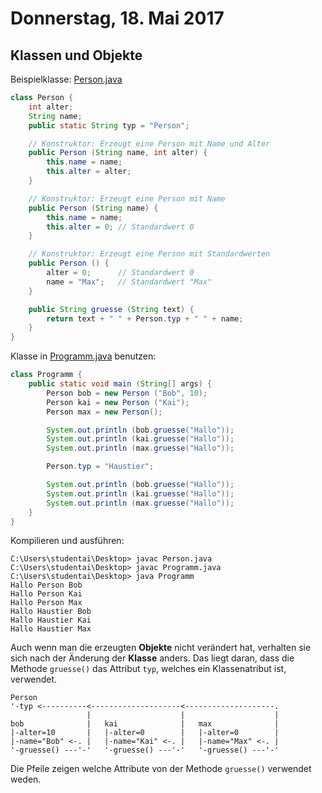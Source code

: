 # Donnerstag, 18. Mai 2017

## Klassen und Objekte

Beispielklasse: [Person.java](Person.java)
```java
class Person {
    int alter;
    String name;
    public static String typ = "Person";

    // Konstruktor: Erzeugt eine Person mit Name und Alter
    public Person (String name, int alter) {
        this.name = name;
        this.alter = alter;
    }

    // Konstruktor: Erzeugt eine Person mit Name
    public Person (String name) {
        this.name = name;
        this.alter = 0; // Standardwert 0
    }

    // Konstruktor: Erzeugt eine Person mit Standardwerten
    public Person () {
        alter = 0;      // Standardwert 0
        name = "Max";   // Standardwert "Max"
    }

    public String gruesse (String text) {
        return text + " " + Person.typ + " " + name;
    }
}
```

Klasse in [Programm.java](Programm.java) benutzen:
```java
class Programm {
    public static void main (String[] args) {
        Person bob = new Person ("Bob", 10);
        Person kai = new Person ("Kai");
        Person max = new Person();

        System.out.println (bob.gruesse("Hallo"));
        System.out.println (kai.gruesse("Hallo"));
        System.out.println (max.gruesse("Hallo"));

        Person.typ = "Haustier";

        System.out.println (bob.gruesse("Hallo"));
        System.out.println (kai.gruesse("Hallo"));
        System.out.println (max.gruesse("Hallo"));
    }
}
```

Kompilieren und ausführen:
```
C:\Users\studentai\Desktop> javac Person.java
C:\Users\studentai\Desktop> javac Programm.java
C:\Users\studentai\Desktop> java Programm
Hallo Person Bob
Hallo Person Kai
Hallo Person Max
Hallo Haustier Bob
Hallo Haustier Kai
Hallo Haustier Max
```

Auch wenn man die erzeugten **Objekte** nicht verändert hat, verhalten sie sich nach der Änderung der **Klasse** anders. Das liegt daran, dass die Methode `gruesse()` das Attribut `typ`, welches ein Klassenatribut ist, verwendet.
```
Person
'-typ <----------<--------------------<--------------------.
                 |                    |                    |
bob              |   kai              |   max              |
|-alter=10       |   |-alter=0        |   |-alter=0        |
|-name="Bob" <-. |   |-name="Kai" <-. |   |-name="Max" <-. |
'-gruesse() ---'-'   '-gruesse() ---'-'   '-gruesse() ---'-'
```
Die Pfeile zeigen welche Attribute von der Methode `gruesse()` verwendet weden.